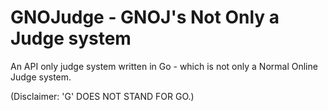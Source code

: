 # GNOJudge - GNOJ's Not Only a Judge system

An API only judge system written in Go - which is not only a Normal Online Judge system.

(Disclaimer: 'G' DOES NOT STAND FOR GO.)
